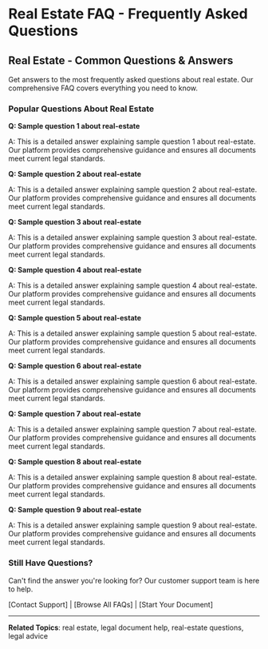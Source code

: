 # Real Estate FAQ - Frequently Asked Questions

## Real Estate - Common Questions & Answers

Get answers to the most frequently asked questions about real estate. Our comprehensive FAQ covers everything you need to know.

### Popular Questions About Real Estate

**Q: Sample question 1 about real-estate**

A: This is a detailed answer explaining sample question 1 about real-estate. Our platform provides comprehensive guidance and ensures all documents meet current legal standards.

**Q: Sample question 2 about real-estate**

A: This is a detailed answer explaining sample question 2 about real-estate. Our platform provides comprehensive guidance and ensures all documents meet current legal standards.

**Q: Sample question 3 about real-estate**

A: This is a detailed answer explaining sample question 3 about real-estate. Our platform provides comprehensive guidance and ensures all documents meet current legal standards.

**Q: Sample question 4 about real-estate**

A: This is a detailed answer explaining sample question 4 about real-estate. Our platform provides comprehensive guidance and ensures all documents meet current legal standards.

**Q: Sample question 5 about real-estate**

A: This is a detailed answer explaining sample question 5 about real-estate. Our platform provides comprehensive guidance and ensures all documents meet current legal standards.

**Q: Sample question 6 about real-estate**

A: This is a detailed answer explaining sample question 6 about real-estate. Our platform provides comprehensive guidance and ensures all documents meet current legal standards.

**Q: Sample question 7 about real-estate**

A: This is a detailed answer explaining sample question 7 about real-estate. Our platform provides comprehensive guidance and ensures all documents meet current legal standards.

**Q: Sample question 8 about real-estate**

A: This is a detailed answer explaining sample question 8 about real-estate. Our platform provides comprehensive guidance and ensures all documents meet current legal standards.

**Q: Sample question 9 about real-estate**

A: This is a detailed answer explaining sample question 9 about real-estate. Our platform provides comprehensive guidance and ensures all documents meet current legal standards.

### Still Have Questions?

Can't find the answer you're looking for? Our customer support team is here to help.

[Contact Support] | [Browse All FAQs] | [Start Your Document]

---

**Related Topics**: real estate, legal document help, real-estate questions, legal advice

